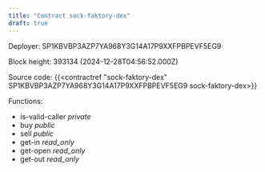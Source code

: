 ```yaml
---
title: "Contract sock-faktory-dex"
draft: true
---
```

Deployer: SP1KBVBP3AZP7YA968Y3G14A17P9XXFPBPEVF5EG9


 



Block height: 393134 (2024-12-28T04:56:52.000Z)

Source code: {{<contractref "sock-faktory-dex" SP1KBVBP3AZP7YA968Y3G14A17P9XXFPBPEVF5EG9 sock-faktory-dex>}}

Functions:

* is-valid-caller _private_
* buy _public_
* sell _public_
* get-in _read_only_
* get-open _read_only_
* get-out _read_only_
